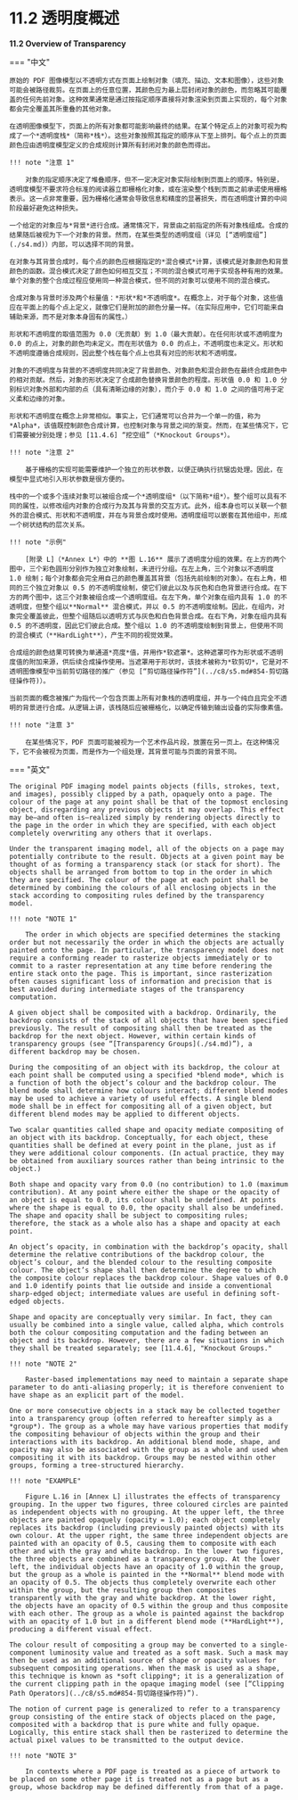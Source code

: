 # 11.2 透明度概述

**11.2 Overview of Transparency**

=== "中文"

    原始的 PDF 图像模型以不透明方式在页面上绘制对象（填充、描边、文本和图像），这些对象可能会被路径裁剪。在页面上的任意位置，其颜色应为最上层封闭对象的颜色，而忽略其可能覆盖的任何先前对象。这种效果通常是通过按指定顺序直接将对象渲染到页面上实现的，每个对象都会完全覆盖其所重叠的其他对象。

    在透明图像模型下，页面上的所有对象都可能影响最终的结果。在某个特定点上的对象可视为构成了一个*透明度栈*（简称*栈*）。这些对象按照其指定的顺序从下至上排列。每个点上的页面颜色应由透明度模型定义的合成规则计算所有封闭对象的颜色而得出。

    !!! note "注意 1"

        对象的指定顺序决定了堆叠顺序，但不一定决定对象实际绘制到页面上的顺序。特别是，透明度模型不要求符合标准的阅读器立即栅格化对象，或在渲染整个栈到页面之前承诺使用栅格表示。这一点非常重要，因为栅格化通常会导致信息和精度的显著损失，而在透明度计算的中间阶段最好避免这种损失。

    一个给定的对象应与*背景*进行合成。通常情况下，背景由之前指定的所有对象栈组成。合成的结果随后被视为下一个对象的背景。然而，在某些类型的透明度组（详见 [“透明度组”](./s4.md)）内部，可以选择不同的背景。

    在对象与其背景合成时，每个点的颜色应根据指定的*混合模式*计算，该模式是对象颜色和背景颜色的函数。混合模式决定了颜色如何相互交互；不同的混合模式可用于实现各种有用的效果。单个对象的整个合成过程应使用同一种混合模式，但不同的对象可以使用不同的混合模式。

    合成对象与背景时涉及两个标量值：*形状*和*不透明度*。在概念上，对于每个对象，这些值应在平面上的每个点上定义，就像它们是附加的颜色分量一样。（在实际应用中，它们可能来自辅助来源，而不是对象本身固有的属性。）

    形状和不透明度的取值范围为 0.0（无贡献）到 1.0（最大贡献）。在任何形状或不透明度为 0.0 的点上，对象的颜色均未定义。而在形状值为 0.0 的点上，不透明度也未定义。形状和不透明度遵循合成规则，因此整个栈在每个点上也具有对应的形状和不透明度。

    对象的不透明度与背景的不透明度共同决定了背景颜色、对象颜色和混合颜色在最终合成颜色中的相对贡献。然后，对象的形状决定了合成颜色替换背景颜色的程度。形状值 0.0 和 1.0 分别标识对象外部和内部的点（具有清晰边缘的对象），而介于 0.0 和 1.0 之间的值可用于定义柔和边缘的对象。

    形状和不透明度在概念上非常相似。事实上，它们通常可以合并为一个单一的值，称为*Alpha*，该值既控制颜色合成计算，也控制对象与背景之间的渐变。然而，在某些情况下，它们需要被分别处理；参见 [11.4.6] “挖空组”（*Knockout Groups*）。

    !!! note "注意 2"

        基于栅格的实现可能需要维护一个独立的形状参数，以便正确执行抗锯齿处理。因此，在模型中显式地引入形状参数是很方便的。

    栈中的一个或多个连续对象可以被组合成一个*透明度组*（以下简称*组*）。整个组可以具有不同的属性，以修改组内对象的合成行为及其与背景的交互方式。此外，组本身也可以关联一个额外的混合模式、形状和不透明度，并在与背景合成时使用。透明度组可以嵌套在其他组中，形成一个树状结构的层次关系。

    !!! note "示例"

        [附录 L]（*Annex L*）中的 **图 L.16** 展示了透明度分组的效果。在上方的两个图中，三个彩色圆形分别作为独立对象绘制，未进行分组。在左上角，三个对象以不透明度 1.0 绘制；每个对象都会完全用自己的颜色覆盖其背景（包括先前绘制的对象）。在右上角，相同的三个独立对象以 0.5 的不透明度绘制，使它们彼此以及与灰色和白色背景进行合成。在下方的两个图中，这三个对象被组合成一个透明度组。在左下角，单个对象在组内具有 1.0 的不透明度，但整个组以**Normal** 混合模式，并以 0.5 的不透明度绘制。因此，在组内，对象完全覆盖彼此，但整个组随后以透明方式与灰色和白色背景合成。在右下角，对象在组内具有 0.5 的不透明度，因此它们彼此合成。整个组以 1.0 的不透明度绘制到背景上，但使用不同的混合模式（**HardLight**），产生不同的视觉效果。

    合成组的颜色结果可转换为单通道*亮度*值，并用作*软遮罩*。这种遮罩可作为形状或不透明度值的附加来源，供后续合成操作使用。当遮罩用于形状时，该技术被称为*软剪切*，它是对不透明图像模型中当前剪切路径的推广（参见 [“剪切路径操作符”](../c8/s5.md#854-剪切路径操作符)）。

    当前页面的概念被推广为指代一个包含页面上所有对象栈的透明度组，并与一个纯白且完全不透明的背景进行合成。从逻辑上讲，该栈随后应被栅格化，以确定传输到输出设备的实际像素值。

    !!! note "注意 3"

        在某些情况下，PDF 页面可能被视为一个艺术作品片段，放置在另一页上。在这种情况下，它不会被视为页面，而是作为一个组处理，其背景可能与页面的背景不同。

=== "英文"

    The original PDF imaging model paints objects (fills, strokes, text, and images), possibly clipped by a path, opaquely onto a page. The colour of the page at any point shall be that of the topmost enclosing object, disregarding any previous objects it may overlap. This effect may be—and often is—realized simply by rendering objects directly to the page in the order in which they are specified, with each object completely overwriting any others that it overlaps.
    
    Under the transparent imaging model, all of the objects on a page may potentially contribute to the result. Objects at a given point may be thought of as forming a transparency stack (or stack for short). The objects shall be arranged from bottom to top in the order in which they are specified. The colour of the page at each point shall be determined by combining the colours of all enclosing objects in the stack according to compositing rules defined by the transparency model.
    
    !!! note "NOTE 1"
    
        The order in which objects are specified determines the stacking order but not necessarily the order in which the objects are actually painted onto the page. In particular, the transparency model does not require a conforming reader to rasterize objects immediately or to commit to a raster representation at any time before rendering the entire stack onto the page. This is important, since rasterization often causes significant loss of information and precision that is best avoided during intermediate stages of the transparency computation.
    
    A given object shall be composited with a backdrop. Ordinarily, the backdrop consists of the stack of all objects that have been specified previously. The result of compositing shall then be treated as the backdrop for the next object. However, within certain kinds of transparency groups (see “[Transparency Groups](./s4.md)”), a different backdrop may be chosen.
    
    During the compositing of an object with its backdrop, the colour at each point shall be computed using a specified *blend mode*, which is a function of both the object’s colour and the backdrop colour. The blend mode shall determine how colours interact; different blend modes may be used to achieve a variety of useful effects. A single blend mode shall be in effect for compositing all of a given object, but different blend modes may be applied to different objects.
    
    Two scalar quantities called shape and opacity mediate compositing of an object with its backdrop. Conceptually, for each object, these quantities shall be defined at every point in the plane, just as if they were additional colour components. (In actual practice, they may be obtained from auxiliary sources rather than being intrinsic to the object.)
    
    Both shape and opacity vary from 0.0 (no contribution) to 1.0 (maximum contribution). At any point where either the shape or the opacity of an object is equal to 0.0, its colour shall be undefined. At points where the shape is equal to 0.0, the opacity shall also be undefined. The shape and opacity shall be subject to compositing rules; therefore, the stack as a whole also has a shape and opacity at each point.
    
    An object’s opacity, in combination with the backdrop’s opacity, shall determine the relative contributions of the backdrop colour, the object’s colour, and the blended colour to the resulting composite colour. The object’s shape shall then determine the degree to which the composite colour replaces the backdrop colour. Shape values of 0.0 and 1.0 identify points that lie outside and inside a conventional sharp-edged object; intermediate values are useful in defining soft-edged objects.
    
    Shape and opacity are conceptually very similar. In fact, they can usually be combined into a single value, called alpha, which controls both the colour compositing computation and the fading between an object and its backdrop. However, there are a few situations in which they shall be treated separately; see [11.4.6], "Knockout Groups."
    
    !!! note "NOTE 2"
    
        Raster-based implementations may need to maintain a separate shape parameter to do anti-aliasing properly; it is therefore convenient to have shape as an explicit part of the model.
    
    One or more consecutive objects in a stack may be collected together into a transparency group (often referred to hereafter simply as a *group*). The group as a whole may have various properties that modify the compositing behaviour of objects within the group and their interactions with its backdrop. An additional blend mode, shape, and opacity may also be associated with the group as a whole and used when compositing it with its backdrop. Groups may be nested within other groups, forming a tree-structured hierarchy.
    
    !!! note "EXAMPLE"
    
        Figure L.16 in [Annex L] illustrates the effects of transparency grouping. In the upper two figures, three coloured circles are painted as independent objects with no grouping. At the upper left, the three objects are painted opaquely (opacity = 1.0); each object completely replaces its backdrop (including previously painted objects) with its own colour. At the upper right, the same three independent objects are painted with an opacity of 0.5, causing them to composite with each other and with the gray and white backdrop. In the lower two figures, the three objects are combined as a transparency group. At the lower left, the individual objects have an opacity of 1.0 within the group, but the group as a whole is painted in the **Normal** blend mode with an opacity of 0.5. The objects thus completely overwrite each other within the group, but the resulting group then composites transparently with the gray and white backdrop. At the lower right, the objects have an opacity of 0.5 within the group and thus composite with each other. The group as a whole is painted against the backdrop with an opacity of 1.0 but in a different blend mode (**HardLight**), producing a different visual effect.
    
    The colour result of compositing a group may be converted to a single-component luminosity value and treated as a soft mask. Such a mask may then be used as an additional source of shape or opacity values for subsequent compositing operations. When the mask is used as a shape, this technique is known as *soft clipping*; it is a generalization of the current clipping path in the opaque imaging model (see [“Clipping Path Operators](../c8/s5.md#854-剪切路径操作符)”).
    
    The notion of current page is generalized to refer to a transparency group consisting of the entire stack of objects placed on the page, composited with a backdrop that is pure white and fully opaque. Logically, this entire stack shall then be rasterized to determine the actual pixel values to be transmitted to the output device.
    
    !!! note "NOTE 3"
    
        In contexts where a PDF page is treated as a piece of artwork to be placed on some other page it is treated not as a page but as a group, whose backdrop may be defined differently from that of a page.

[11.4.6]: ./s4.md#1146-knockout-组

[Annex L]: ../a12.md